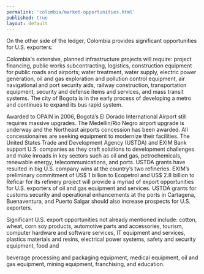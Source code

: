 ```yaml
--- 
permalink: 'colombia/market-opportunities.html' 
published: true 
layout: default
---
```

On the other side of the ledger, Colombia provides significant opportunities for U.S. exporters:

Colombia's extensive, planned infrastructure projects will require: project financing, public works subcontracting, logistics, construction equipment for public roads and airports; water treatment, water supply, electric power generation, oil and gas exploration and pollution control equipment, air navigational and port security aids, railway construction, transportation equipment, security and defense items and services, and mass transit systems. The city of Bogota is in the early process of developing a metro and continues to expand its bus rapid system.

Awarded to OPAIN in 2006, Bogotá’s El Dorado International Airport still requires massive upgrades. The Medellin/Rio Negro airport upgrade is underway and the Northeast airports concession has been awarded. All concessionaires are seeking equipment to modernize their facilities. The United States Trade and Development Agency (USTDA) and EXIM Bank support U.S. companies as they craft solutions to development challenges and make inroads in key sectors such as oil and gas, petrochemicals, renewable energy, telecommunications, and ports. USTDA grants have resulted in big U.S. company wins at the country’s two refineries. EXIM’s preliminary commitment of US$ 1 billion to Ecopetrol and US$ 2.8 billion to Reficar for its refinery project will provide a myriad of export opportunities for U.S. exporters of oil and gas equipment and services. USTDA grants for customs security and operational enhancements at the ports in Cartagena, Buenaventura, and Puerto Salgar should also increase prospects for U.S. exporters.

Significant U.S. export opportunities not already mentioned include: cotton, wheat, corn soy products, automotive parts and accessories, tourism, computer hardware and software services, IT equipment and services, plastics materials and resins, electrical power systems, safety and security equipment, food and

beverage processing and packaging equipment, medical equipment, oil and gas equipment, mining equipment, franchising, and education.
